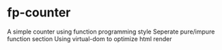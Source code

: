 # fp-counter
A simple counter using function programming style
Seperate pure/impure function section
Using virtual-dom to optimize html render
